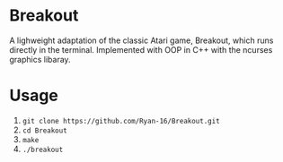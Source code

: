# Breakout
A lighweight adaptation of the classic Atari game, Breakout, which runs directly in the terminal. Implemented with OOP in C++ with the ncurses graphics libaray.

# Usage

1. `git clone https://github.com/Ryan-16/Breakout.git`
2. `cd Breakout`
3. `make`
4. `./breakout`
